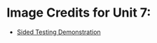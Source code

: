 # Image Credits for Unit 7:
- [Sided Testing Demonstration](https://www.google.com/url?sa=i&url=https%3A%2F%2Fwww.youtube.com%2Fwatch%3Fv%3DDlwOTOydeyk&psig=AOvVaw1Ve43tauxtKHlwj9Bz58x7&ust=1677557385815000&source=images&cd=vfe&ved=0CA4Q3YkBahcKEwjIxeSy6rT9AhUAAAAAHQAAAAAQAw)